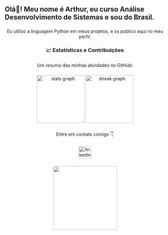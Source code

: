 <h2 align="left">Olá👋! Meu nome é Arthur, eu curso Análise Desenvolvimento de Sistemas e sou do Brasil.</h2>

###

<p align="center">Eu utilizo a linguagem Python em meus projetos, e os publico aqui no meu perfil.</p>

###

<h3 align="center">📈 Estatísticas e Contribuições</h3>

###

<p align="center">Um resumo das minhas atividades no GitHub:</p>

###

<div align="center">
  <img src="https://github-readme-stats.vercel.app/api?username=SaraivaArthur&hide_title=false&hide_rank=false&show_icons=true&include_all_commits=true&count_private=true&disable_animations=false&theme=dracula&locale=en&hide_border=false&order=1" height="150" alt="stats graph"  />
  <img src="https://streak-stats.demolab.com?user=SaraivaArthur&locale=en&mode=daily&theme=dracula&hide_border=false&border_radius=5&order=3" height="150" alt="streak graph"  />
</div>

###

<p align="center">Entre em contato comigo 👇</p>

###

<div align="center">
  <a href="https://www.linkedin.com/in/arthur-saraiva-de-fran%C3%A7a-155453266/" target="_blank">
    <img src="https://img.shields.io/static/v1?message=LinkedIn&logo=linkedin&label=&color=0077B5&logoColor=white&labelColor=&style=flat" height="40" alt="linkedin logo"  />
  </a>
</div>

###

<div align="center">
  <img height="200" src="https://i.gifer.com/1BOh.gif"  />
</div>

###
